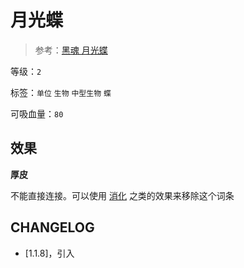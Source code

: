 # 月光蝶

> 参考：[黑魂 月光蝶](https://www.bilibili.com/video/BV1GW411Z75Z)

等级：`2`

标签：`单位` `生物` `中型生物` `蝶`

可吸血量：`80`

## 效果

**厚皮**

不能直接连接。可以使用 [消化](消化.md) 之类的效果来移除这个词条

## CHANGELOG

- [1.1.8]，引入
